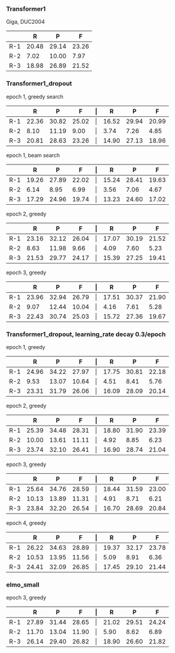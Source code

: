 ### Transformer1
Giga, DUC2004

||R|P|F|
|-|-|-|-|
|R-1|20.48|29.14|23.26|
|R-2|7.02|10.00|7.97|
|R-3|18.98|26.89|21.52|


### Transformer1_dropout
epoch 1, greedy search

||R|P|F|\||R|P|F|
|-|-|-|-|-|-|-|-|
|R-1|22.36|30.82|25.02|\||16.52|29.94|20.99|
|R-2|8.10|11.19|9.00|\||3.74|7.26|4.85|
|R-3|20.81|28.63|23.26|\||14.90|27.13|18.96|

epoch 1, beam search

||R|P|F|\||R|P|F|
|-|-|-|-|-|-|-|-|
|R-1|19.26|27.89|22.02|\||15.24|28.41|19.63|
|R-2|6.14|8.95|6.99|\||3.56|7.06|4.67|
|R-3|17.29|24.96|19.74|\||13.23|24.60|17.02|

epoch 2, greedy

||R|P|F|\||R|P|F|
|-|-|-|-|-|-|-|-|
|R-1|23.16|32.12|26.04|\||17.07|30.19|21.52|
|R-2|8.63|11.98|9.66|\||4.09|7.60|5.23|
|R-3|21.53|29.77|24.17|\||15.39|27.25|19.41|

epoch 3, greedy

||R|P|F|\||R|P|F|
|-|-|-|-|-|-|-|-|
|R-1|23.96|32.94|26.79|\||17.51|30.37|21.90|
|R-2|9.07|12.44|10.04|\||4.16|7.61|5.28|
|R-3|22.43|30.74|25.03|\||15.72|27.36|19.67|

### Transformer1_dropout, learning_rate decay 0.3/epoch

epoch 1, greedy

||R|P|F|\||R|P|F|
|-|-|-|-|-|-|-|-|
|R-1|24.96|34.22|27.97|\||17.75|30.81|22.18|
|R-2|9.53|13.07|10.64|\||4.51|8.41|5.76|
|R-3|23.31|31.79|26.06|\||16.09|28.09|20.14|


epoch 2, greedy

||R|P|F|\||R|P|F|
|-|-|-|-|-|-|-|-|
|R-1|25.39|34.48|28.31|\||18.80|31.90|23.39|
|R-2|10.00|13.61|11.11|\||4.92|8.85|6.23|
|R-3|23.74|32.10|26.41|\||16.90|28.74|21.04|


epoch 3, greedy

||R|P|F|\||R|P|F|
|-|-|-|-|-|-|-|-|
|R-1|25.64|34.76|28.59|\||18.44|31.59|23.00|
|R-2|10.13|13.89|11.31|\||4.91|8.71|6.21|
|R-3|23.84|32.20|26.54|\||16.70|28.69|20.84|


epoch 4, greedy

||R|P|F|\||R|P|F|
|-|-|-|-|-|-|-|-|
|R-1|26.22|34.63|28.89|\||19.37|32.17|23.78|
|R-2|10.53|13.95|11.56|\||5.09|8.91|6.36|
|R-3|24.41|32.09|26.85|\||17.45|29.10|21.44|


### elmo_small
epoch 3, greedy

||R|P|F|\||R|P|F|
|-|-|-|-|-|-|-|-|
|R-1|27.89|31.44|28.65|\||21.02|29.51|24.24|
|R-2|11.70|13.04|11.90|\||5.90|8.62|6.89|
|R-3|26.14|29.40|26.82|\||18.90|26.60|21.82|
